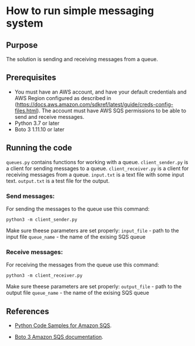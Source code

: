 # How to run simple messaging system

## Purpose

The solution is sending and receiving messages from a queue.

## Prerequisites

- You must have an AWS account, and have your default credentials and AWS Region
  configured as described in (https://docs.aws.amazon.com/sdkref/latest/guide/creds-config-files.html).
  The account must have AWS SQS permissions to be able to send and receive messages.
- Python 3.7 or later
- Boto 3 1.11.10 or later

## Running the code

`queues.py` contains functions for working with a queue.
`client_sender.py` is a client for sending messages to a queue.
`client_receiver.py` is a client for receiving messages from a queue.
`input.txt` is a text file with some input text.
`output.txt` is a test file for the output.

### Send messages:

For sending the messages to the queue use this command:
```
python3 -m client_sender.py
``` 

Make sure theese parameters are set properly:
`input_file` - path to the input file
`queue_name` - the name of the exising SQS queue

### Receive messages:

For receiving the messages from the queue use this command:

```
python3 -m client_receiver.py
``` 

Make sure theese parameters are set properly:
`output_file` - path to the output file
`queue_name` - the name of the exising SQS queue

## References

- [Python Code Samples for Amazon SQS](https://docs.aws.amazon.com/code-samples/latest/catalog/code-catalog-python-example_code-sqs.html).

- [Boto 3 Amazon SQS documentation](https://boto3.amazonaws.com/v1/documentation/api/latest/reference/services/sqs.html).
